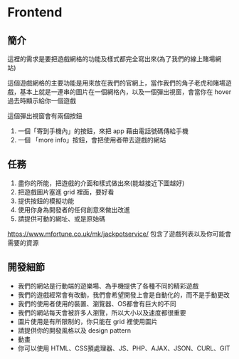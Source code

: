 # Frontend

## 簡介 

這裡的需求是要把遊戲網格的功能及樣式都完全寫出來(為了我們的線上賭場網站)   

這個遊戲網格的主要功能是用來放在我們的官網上，當作我們的角子老虎和賭場遊戲，基本上就是一連串的圖片在一個網格內，以及一個彈出視窗，會當你在 hover 過去時顯示給你一個遊戲

這個彈出視窗會有兩個按鈕

1.  一個「寄到手機內」的按鈕，來把 app 藉由電話號碼傳給手機
2.  一個 「more info」按鈕，會把使用者帶去遊戲的網站

## 任務

1.  盡你的所能，把遊戲的介面和樣式做出來(能越接近下圖越好)
2.  把遊戲圖片塞進 grid 裡面，要好看
3.  提供按鈕的模擬功能
4.  使用你身為開發者的任何創意來做出改進
5.  請提供可動的網址、或是原始碼

https://www.mfortune.co.uk/mk/jackpotservice/ 包含了遊戲列表以及你可能會需要的資源  

## 開發細節

*   我們的網站是行動端的遊樂場、為手機提供了各種不同的精彩遊戲
*   我們的遊戲經常會有改動，我們會希望開發上會是自動化的，而不是手動更改
*   我們的使用者使用的裝置、瀏覽器、OS都會有巨大的不同
*   我們的網站每天會被許多人瀏覽，所以大小以及速度都很重要
*   圖片使用是有所限制的，你只能在 grid 裡使用圖片
*   請提供你的開發風格以及 design pattern
*   動畫
*   你可以使用 HTML、CSS預處理器、JS、PHP、AJAX、JSON、CURL、GIT